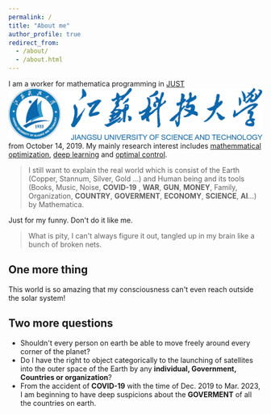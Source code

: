 ```yaml
--- 
permalink: / 
title: "About me"  
author_profile: true 
redirect_from:  
  - /about/
  - /about.html
--- 
```


I am a worker for mathematica programming in [JUST](www.just.edu.cn) <br/><img src='/images/justlogo.png'> from October 14, 2019. My mainly research interest includes [mathemmatical optimization](https://en.wikipedia.org/wiki/Mathematical_optimization), [deep learning](https://en.wikipedia.org/wiki/Deep_learning) and [optimal control](https://en.wikipedia.org/wiki/Optimal_control). 
> I still want to explain the real world which is consist of the Earth (Copper, Stannum, Silver, Gold ...) and Human being and its tools (Books, Music, Noise, **COVID-19** , **WAR**, **GUN**, **MONEY**, Family, Organization, **COUNTRY**, **GOVERMENT**, **ECONOMY**, **SCIENCE**, **AI**...) by Mathematica.


Just for my funny. Don't do it like me.
> What is pity, I can't always figure it out, tangled up in my brain like a bunch of broken nets.


One more thing 
------ 
This world is so amazing that my consciousness can't even reach outside the solar system!


Two more questions 
------ 
- Shouldn't every person on earth be able to move freely around every corner of the planet? 
- Do I have the right to object categorically to the launching of satellites into the outer space of the Earth by any **individual, Government, Countries or organization**? 
- From the accident of **COVID-19** with the time of Dec. 2019 to Mar. 2023, I am beginning to have deep suspicions about the **GOVERMENT** of all the countries on earth. 
